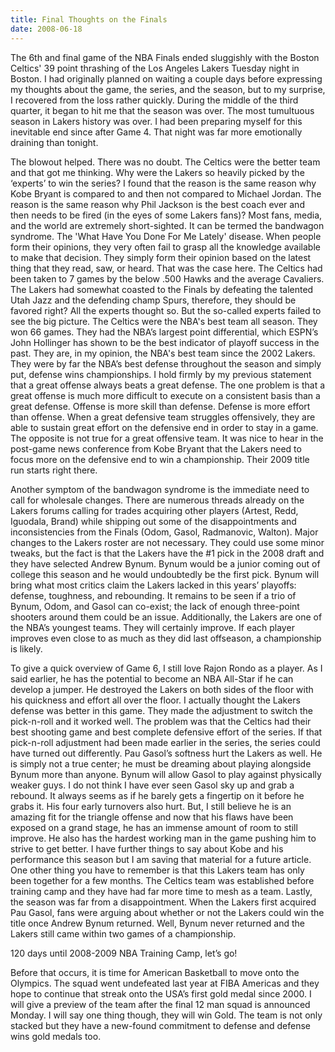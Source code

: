 ```yaml
---
title: Final Thoughts on the Finals
date: 2008-06-18
---
```


The 6th and final game of the NBA Finals ended sluggishly with the Boston Celtics' 39 point thrashing of the Los Angeles Lakers Tuesday night in Boston. I had originally planned on waiting a couple days before expressing my thoughts about the game, the series, and the season, but to my surprise, I recovered from the loss rather quickly. During the middle of the third quarter, it began to hit me that the season was over. The most tumultuous season in Lakers history was over. I had been preparing myself for this inevitable end since after Game 4. That night was far more emotionally draining than tonight.

The blowout helped. There was no doubt. The Celtics were the better team and that got me thinking. Why were the Lakers so heavily picked by the ‘experts’ to win the series? I found that the reason is the same reason why Kobe Bryant is compared to and then not compared to Michael Jordan. The reason is the same reason why Phil Jackson is the best coach ever and then needs to be fired (in the eyes of some Lakers fans)? Most fans, media, and the world are extremely short-sighted. It can be termed the bandwagon syndrome. The 'What Have You Done For Me Lately' disease. When people form their opinions, they very often fail to grasp all the knowledge available to make that decision. They simply form their opinion based on the latest thing that they read, saw, or heard. That was the case here. The Celtics had been taken to 7 games by the below .500 Hawks and the average Cavaliers. The Lakers had somewhat coasted to the Finals by defeating the talented Utah Jazz and the defending champ Spurs, therefore, they should be favored right? All the experts thought so. But the so-called experts failed to see the big picture. The Celtics were the NBA's best team all season. They won 66 games. They had the NBA’s largest point differential, which ESPN’s John Hollinger has shown to be the best indicator of playoff success in the past. They are, in my opinion, the NBA's best team since the 2002 Lakers. They were by far the NBA’s best defense throughout the season and simply put, defense wins championships. I hold firmly by my previous statement that a great offense always beats a great defense. The one problem is that a great offense is much more difficult to execute on a consistent basis than a great defense. Offense is more skill than defense. Defense is more effort than offense. When a great defensive team struggles offensively, they are able to sustain great effort on the defensive end in order to stay in a game. The opposite is not true for a great offensive team. It was nice to hear in the post-game news conference from Kobe Bryant that the Lakers need to focus more on the defensive end to win a championship. Their 2009 title run starts right there.

Another symptom of the bandwagon syndrome is the immediate need to call for wholesale changes. There are numerous threads already on the Lakers forums calling for trades acquiring other players (Artest, Redd, Iguodala, Brand) while shipping out some of the disappointments and inconsistencies from the Finals (Odom, Gasol, Radmanovic, Walton). Major changes to the Lakers roster are not necessary. They could use some minor tweaks, but the fact is that the Lakers have the #1 pick in the 2008 draft and they have selected Andrew Bynum. Bynum would be a junior coming out of college this season and he would undoubtedly be the first pick. Bynum will bring what most critics claim the Lakers lacked in this years’ playoffs: defense, toughness, and rebounding. It remains to be seen if a trio of Bynum, Odom, and Gasol can co-exist; the lack of enough three-point shooters around them could be an issue. Additionally, the Lakers are one of the NBA’s youngest teams. They will certainly improve. If each player improves even close to as much as they did last offseason, a championship is likely.

To give a quick overview of Game 6, I still love Rajon Rondo as a player. As I said earlier, he has the potential to become an NBA All-Star if he can develop a jumper. He destroyed the Lakers on both sides of the floor with his quickness and effort all over the floor. I actually thought the Lakers defense was better in this game. They made the adjustment to switch the pick-n-roll and it worked well. The problem was that the Celtics had their best shooting game and best complete defensive effort of the series. If that pick-n-roll adjustment had been made earlier in the series, the series could have turned out differently. Pau Gasol’s softness hurt the Lakers as well. He is simply not a true center; he must be dreaming about playing alongside Bynum more than anyone. Bynum will allow Gasol to play against physically weaker guys. I do not think I have ever seen Gasol sky up and grab a rebound. It always seems as if he barely gets a fingertip on it before he grabs it. His four early turnovers also hurt. But, I still believe he is an amazing fit for the triangle offense and now that his flaws have been exposed on a grand stage, he has an immense amount of room to still improve. He also has the hardest working man in the game pushing him to strive to get better. I have further things to say about Kobe and his performance this season but I am saving that material for a future article. One other thing you have to remember is that this Lakers team has only been together for a few months. The Celtics team was established before training camp and they have had far more time to mesh as a team. Lastly, the season was far from a disappointment. When the Lakers first acquired Pau Gasol, fans were arguing about whether or not the Lakers could win the title once Andrew Bynum returned. Well, Bynum never returned and the Lakers still came within two games of a championship.

120 days until 2008-2009 NBA Training Camp, let’s go!

Before that occurs, it is time for American Basketball to move onto the Olympics. The squad went undefeated last year at FIBA Americas and they hope to continue that streak onto the USA’s first gold medal since 2000. I will give a preview of the team after the final 12 man squad is announced Monday. I will say one thing though, they will win Gold. The team is not only stacked but they have a new-found commitment to defense and defense wins gold medals too. 